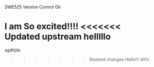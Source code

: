 SWE525 Version Control Git

I am So excited!!!!
<<<<<<< Updated upstream
helllllo
=======
sgdhjds
>>>>>>> Stashed changes
Hello!!!
ehfv
